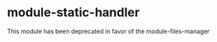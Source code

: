 module-static-handler
=====================

This module has been deprecated in favor of the module-files-manager
